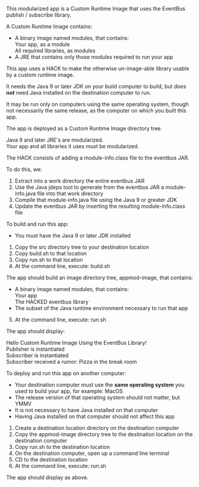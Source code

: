 This modularized app is a Custom Runtime Image that uses the EventBus publish / subscribe library.

A Custom Runtime Image contains:
- A binary image named modules, that contains:  
Your app, as a module  
All required libraries, as modules  
- A JRE that contains only those modules required to run your app

This app uses a HACK to make the otherwise un-image-able library 
usable by a custom runtime image.

It needs the Java 9 or later JDK on your build computer to build, 
but does  ***not***  need Java installed on the destination computer to run.

It may be run only on computers using the same operating system, 
though not necessarily the same release, as the computer on which you built this app.

The app is deployed as a Custom Runtime Image directory tree.

Java 9 and later JRE's are modularized.  
Your app and all libraries it uses must be modularized.

The HACK consists of adding a module-info.class file to the eventbus JAR.

To do this, we:

1. Extract into a work directory the entire eventbus JAR 
2. Use the Java jdeps tool to generate from the eventbus JAR a module-info.java file into that work directory
3. Compile that module-info.java file using the Java 9 or greater JDK
4. Update the eventbus JAR by inserting the resulting module-info.class file

To build and run this app:

- You must have the Java 9 or later JDK installed

1. Copy the src directory tree to your destination location
2. Copy build.sh to that location
3. Copy run.sh to that location
4. At the command line, execute: build.sh

The app should build an image directory tree, appmod-image, that contains:  
- A binary image named modules, that contains:  
Your app  
The HACKED eventbus library
- The subset of the Java runtime environment necessary to run that app

5. At the command line, execute: run.sh

The app should display:  

Hello Custom Runtime Image Using the EventBus Library!  
Publisher is instantiated  
Subscriber is instantiated  
Subscriber received a rumor: Pizza in the break room  
 
To deploy and run this app on another computer:

- Your destination computer must use the **same operating system** you used to build your app, for example:  MacOS
- The release version of that operating system should not matter, but YMMV
- It is not necessary to have Java installed on that computer
- Having Java installed on that computer should not affect this app

1. Create a destination location directory on the destination computer
2. Copy the appmod-image directory tree to the destination location on the destination computer
4. Copy run.sh to the destination location
5. On the destination computer, open up a command line terminal
6. CD to the destination location
7. At the command line, execute: run.sh

The app should display as above.
